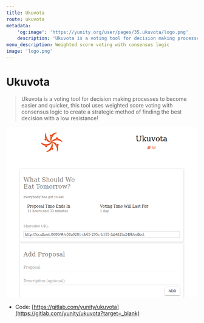 ```yaml
---
title: Ukuvota
route: ukuvota
metadata:
    'og:image': 'https://yunity.org/user/pages/35.ukuvota/logo.png'
    description: 'Ukuvota is a voting tool for decision making processes to become easier and quicker'
menu_description: Weighted score voting with consensus logic
image: 'logo.png'
---
```


# Ukuvota

> Ukuvota is a voting tool for decision making processes to become easier and quicker, this tool uses weighted score voting with consensus logic to create a strategic method of finding the best decision with a low resistance!

![](ukuvota-screenshot.png)

* Code: [https://gitlab.com/yunity/ukuvota](https://gitlab.com/yunity/ukuvota?target=_blank)
